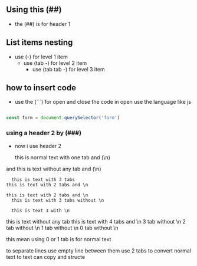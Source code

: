 ## Using this (##)

- the (##) is for header 1

## List items nesting

- use (-) for level 1 item
  - use (tab -) for level 2 item
    - use (tab tab -) for level 3 item

## how to insert code

- use the (```) for open and close the code in open use the language like js

```js

const form = document.querySelector('form')

```

### using a header 2 by (###)
- now i use header 2

  this is normal text with one tab and (\n)

and this is text without any tab and (\n)

      this is text with 3 tabs
    this is text with 2 tabs and \n

    this is text with 2 tabs and \n
      this is text with 3 tabs without \n

      this is text 3 with \n
this is text without any tab
        this is text with 4 tabs and \n
      3 tab without \n
    2 tab without \n
  1 tab without \n
0 tab without \n

this mean using 0 or 1 tab is for normal text

to separate lines use empty line between them
  use 2 tabs to convert normal text to text can copy and structe